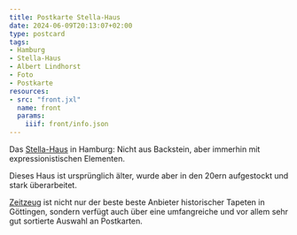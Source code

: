 ```yaml
---
title: Postkarte Stella-Haus
date: 2024-06-09T20:13:07+02:00
type: postcard
tags:
- Hamburg
- Stella-Haus
- Albert Lindhorst
- Foto
- Postkarte
resources:
- src: "front.jxl"
  name: front
  params:
    iiif: front/info.json
---
```


Das [Stella-Haus](https://de.wikipedia.org/wiki/Stellahaus) in Hamburg: Nicht aus Backstein, aber immerhin mit expressionistischen Elementen.

<!--more-->

Dieses Haus ist ursprünglich älter, wurde aber in den 20ern aufgestockt und stark überarbeitet.

<div class="source"><a href="http://zeitzeug.de/">Zeitzeug</a> ist nicht nur der beste beste Anbieter historischer Tapeten in Göttingen, sondern verfügt auch über eine umfangreiche und vor allem sehr gut sortierte Auswahl an Postkarten.</div>
